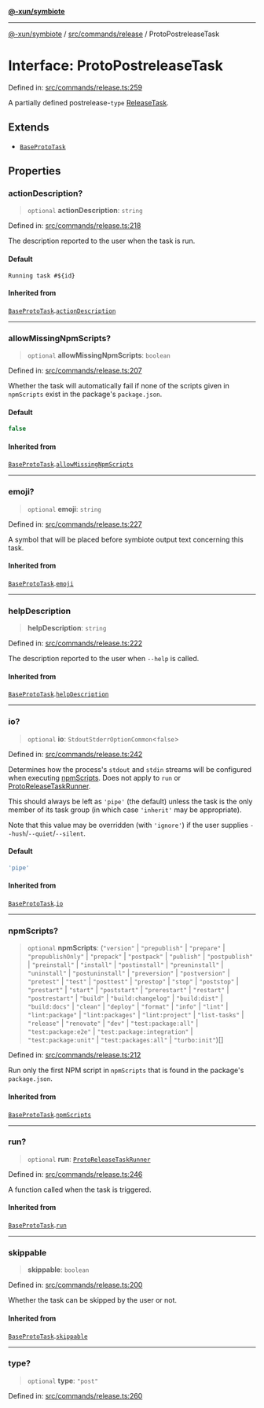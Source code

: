 [**@-xun/symbiote**](../../../../README.md)

***

[@-xun/symbiote](../../../../README.md) / [src/commands/release](../README.md) / ProtoPostreleaseTask

# Interface: ProtoPostreleaseTask

Defined in: [src/commands/release.ts:259](https://github.com/Xunnamius/symbiote/blob/fcdd2ab0b85b01d184680d7337de52754feba693/src/commands/release.ts#L259)

A partially defined postrelease-`type` [ReleaseTask](../type-aliases/ReleaseTask.md).

## Extends

- [`BaseProtoTask`](BaseProtoTask.md)

## Properties

### actionDescription?

> `optional` **actionDescription**: `string`

Defined in: [src/commands/release.ts:218](https://github.com/Xunnamius/symbiote/blob/fcdd2ab0b85b01d184680d7337de52754feba693/src/commands/release.ts#L218)

The description reported to the user when the task is run.

#### Default

`Running task #${id}`

#### Inherited from

[`BaseProtoTask`](BaseProtoTask.md).[`actionDescription`](BaseProtoTask.md#actiondescription)

***

### allowMissingNpmScripts?

> `optional` **allowMissingNpmScripts**: `boolean`

Defined in: [src/commands/release.ts:207](https://github.com/Xunnamius/symbiote/blob/fcdd2ab0b85b01d184680d7337de52754feba693/src/commands/release.ts#L207)

Whether the task will automatically fail if none of the scripts given in
`npmScripts` exist in the package's `package.json`.

#### Default

```ts
false
```

#### Inherited from

[`BaseProtoTask`](BaseProtoTask.md).[`allowMissingNpmScripts`](BaseProtoTask.md#allowmissingnpmscripts)

***

### emoji?

> `optional` **emoji**: `string`

Defined in: [src/commands/release.ts:227](https://github.com/Xunnamius/symbiote/blob/fcdd2ab0b85b01d184680d7337de52754feba693/src/commands/release.ts#L227)

A symbol that will be placed before symbiote output text concerning this
task.

#### Inherited from

[`BaseProtoTask`](BaseProtoTask.md).[`emoji`](BaseProtoTask.md#emoji)

***

### helpDescription

> **helpDescription**: `string`

Defined in: [src/commands/release.ts:222](https://github.com/Xunnamius/symbiote/blob/fcdd2ab0b85b01d184680d7337de52754feba693/src/commands/release.ts#L222)

The description reported to the user when `--help` is called.

#### Inherited from

[`BaseProtoTask`](BaseProtoTask.md).[`helpDescription`](BaseProtoTask.md#helpdescription)

***

### io?

> `optional` **io**: `StdoutStderrOptionCommon`\<`false`\>

Defined in: [src/commands/release.ts:242](https://github.com/Xunnamius/symbiote/blob/fcdd2ab0b85b01d184680d7337de52754feba693/src/commands/release.ts#L242)

Determines how the process's `stdout` and `stdin` streams will be
configured when executing [npmScripts](BaseProtoTask.md#npmscripts). Does not apply to `run` or
[ProtoReleaseTaskRunner](../type-aliases/ProtoReleaseTaskRunner.md).

This should always be left as `'pipe'` (the default) unless the task is the
only member of its task group (in which case `'inherit'` may be
appropriate).

Note that this value may be overridden (with `'ignore'`) if the user
supplies `--hush`/`--quiet`/`--silent`.

#### Default

```ts
'pipe'
```

#### Inherited from

[`BaseProtoTask`](BaseProtoTask.md).[`io`](BaseProtoTask.md#io)

***

### npmScripts?

> `optional` **npmScripts**: (`"version"` \| `"prepublish"` \| `"prepare"` \| `"prepublishOnly"` \| `"prepack"` \| `"postpack"` \| `"publish"` \| `"postpublish"` \| `"preinstall"` \| `"install"` \| `"postinstall"` \| `"preuninstall"` \| `"uninstall"` \| `"postuninstall"` \| `"preversion"` \| `"postversion"` \| `"pretest"` \| `"test"` \| `"posttest"` \| `"prestop"` \| `"stop"` \| `"poststop"` \| `"prestart"` \| `"start"` \| `"poststart"` \| `"prerestart"` \| `"restart"` \| `"postrestart"` \| `"build"` \| `"build:changelog"` \| `"build:dist"` \| `"build:docs"` \| `"clean"` \| `"deploy"` \| `"format"` \| `"info"` \| `"lint"` \| `"lint:package"` \| `"lint:packages"` \| `"lint:project"` \| `"list-tasks"` \| `"release"` \| `"renovate"` \| `"dev"` \| `"test:package:all"` \| `"test:package:e2e"` \| `"test:package:integration"` \| `"test:package:unit"` \| `"test:packages:all"` \| `"turbo:init"`)[]

Defined in: [src/commands/release.ts:212](https://github.com/Xunnamius/symbiote/blob/fcdd2ab0b85b01d184680d7337de52754feba693/src/commands/release.ts#L212)

Run only the first NPM script in `npmScripts` that is found in the
package's `package.json`.

#### Inherited from

[`BaseProtoTask`](BaseProtoTask.md).[`npmScripts`](BaseProtoTask.md#npmscripts)

***

### run?

> `optional` **run**: [`ProtoReleaseTaskRunner`](../type-aliases/ProtoReleaseTaskRunner.md)

Defined in: [src/commands/release.ts:246](https://github.com/Xunnamius/symbiote/blob/fcdd2ab0b85b01d184680d7337de52754feba693/src/commands/release.ts#L246)

A function called when the task is triggered.

#### Inherited from

[`BaseProtoTask`](BaseProtoTask.md).[`run`](BaseProtoTask.md#run)

***

### skippable

> **skippable**: `boolean`

Defined in: [src/commands/release.ts:200](https://github.com/Xunnamius/symbiote/blob/fcdd2ab0b85b01d184680d7337de52754feba693/src/commands/release.ts#L200)

Whether the task can be skipped by the user or not.

#### Inherited from

[`BaseProtoTask`](BaseProtoTask.md).[`skippable`](BaseProtoTask.md#skippable)

***

### type?

> `optional` **type**: `"post"`

Defined in: [src/commands/release.ts:260](https://github.com/Xunnamius/symbiote/blob/fcdd2ab0b85b01d184680d7337de52754feba693/src/commands/release.ts#L260)

